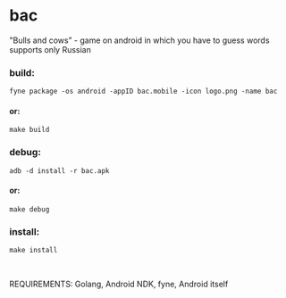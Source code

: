 # bac
"Bulls and cows” - game on android in which you have to guess words <br>
supports only Russian

### build:
    fyne package -os android -appID bac.mobile -icon logo.png -name bac

#### or:
    make build

### debug:
    adb -d install -r bac.apk

#### or:
    make debug

### install:
    make install

<br>

REQUIREMENTS: Golang, Android NDK, fyne, Android itself